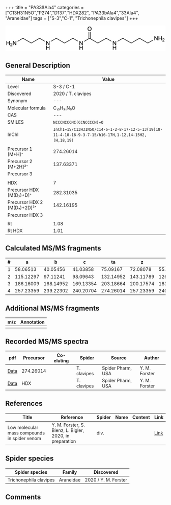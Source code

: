 +++
title = "PA33ßAla4"
categories = ["C13H31N5O","P274","D137","HDX282",
"PA33bAla4","33Ala4",
"Araneidae"]
tags = ["S-3","C-1",
"Trichonephila clavipes"]
+++

![](/img/PA33bAla4.png)

## General Description

| Name                       | Value              |
|----------------------------|--------------------|
| Level                      | S-3 / C-1          |
| Discovered                 | 2020 / T. clavipes |
| Synonym                    | ---                |
| Molecular formula          | C₁₃H₃₁N₅O                   |
| CAS                        | ---                |
| SMILES | `NCCCNCCCNC(CCNCCCCN)=O`  |
| InChI  | `InChI=1S/C13H31N5O/c14-6-1-2-8-17-12-5-13(19)18-11-4-10-16-9-3-7-15/h16-17H,1-12,14-15H2,(H,18,19)`  |
|                            |                    |
| Precursor 1 [M+H]⁺         | 274.26014                   |
| Precursor 2 [M+2H]²⁺       | 137.63371                   |
| Precursor 3                |                    |
|                            |                    |
| HDX                        | 7                   |
| Precursor HDX   [M(D₇)+D]⁺   | 282.31035                   |
| Precursor HDX 2 [M(D₇)+2D]²⁺ | 142.16195                   |
| Precursor HDX 3            |                    |
|                            |                    |
| Rt                         | 1.08                   |
| Rt HDX                     | 1.01                   |

## Calculated MS/MS fragments

| # | a         | b         | c         | ta        | z         | y         | tz        |
|---|-----------|-----------|-----------|-----------|-----------|-----------|-----------|
| 1 | 58.06513 | 40.05456 | 41.03858 | 75.09167 | 72.08078 | 55.05423 | 89.10732 |
| 2 | 115.12297 | 97.11241 | 98.09643 | 132.14952 | 143.11789 | 126.09134 | 160.14444 |
| 3 | 186.16009 | 168.14952 | 169.13354 | 203.18664 | 200.17574 | 183.14919 | 217.20229 |
| 4 | 257.23359 | 239.22302 | 240.20704 | 274.26014 | 257.23359 | 240.20704 | 274.26014 |


## Additional MS/MS fragments

| m/z | Annotation |
|-----|------------|
|     |            |

## Recorded MS/MS spectra

| pdf                                             | Precursor | Co-eluting | Spider      | Source                       | Author        |
|-------------------------------------------------|-----------|------------|-------------|------------------------------|---------------|
| [Data](/pdf/N-clavipes/274_PA33bAla4_Nc.pdf) | 274.26014 |           | T. clavipes | Spider Pharm, USA | Y. M. Forster |
| [Data](/pdf/N-clavipes/274_PA33bAla4_Nc_HDX.pdf) | HDX |           | T. clavipes | Spider Pharm, USA | Y. M. Forster |


## References

| Title | Reference | Spider | Name | Content | Link |
|-------|-----------|--------|------|---------|------|
| Low molecular mass compounds in spider venom      | Y. M. Forster, S. Bienz, L. Bigler, 2020, in preparation          | div.       |   |   | [Link](unknown) |

## Spider species

| Spider species     | Family     | Discovered           |
|--------------------|------------|----------------------|
| Trichonephila clavipes | Araneidae | 2020 / Y. M. Forster |


## Comments